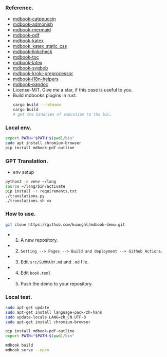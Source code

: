 ### Reference.
- [mdbook-catppuccin](https://github.com/catppuccin/mdBook.git)
- [mdbook-admonish](https://github.com/tommilligan/mdbook-admonish.git)
- [mdbook-mermaid](https://github.com/badboy/mdbook-mermaid.git)
- [mdbook-pdf](https://github.com/HollowMan6/mdbook-pdf.git)
- [mdbook-katex](https://github.com/lzanini/mdbook-katex.git)
- [mdbook_katex_static_css](https://github.com/SichangHe/mdbook_katex_static_css.git)
- [mdbook-linkcheck](https://github.com/Michael-F-Bryan/mdbook-linkcheck.git)
- [mdbook-toc](https://github.com/badboy/mdbook-toc.git)
- [mdbook-latex](https://github.com/lbeckman314/mdbook-latex.git)
- [mdbook-svgbob](https://github.com/boozook/mdbook-svgbob.git)
- [mdbook-kroki-preprocessor](https://github.com/JoelCourtney/mdbook-kroki-preprocessor.git)
- [mdbook-i18n-helpers](https://github.com/google/mdbook-i18n-helpers.git)
- [mdbook-pandoc](https://github.com/max-heller/mdbook-pandoc.git)
- License-MIT. Give me a star, if this case is useful to you.
- Build mdbooks plugins in rust.
  ```sh
  cargo build --release
  cargo build
  # get the binaries of execution to the bin.
  ```

### Local env.

```sh
export PATH="$PATH:$(pwd)/bin"
sudo apt install chromium-browser
pip install mdbook-pdf-outline
```

### GPT Translation.

- env setup

```sh
python3 -m venv ~/lang
source ~/lang/bin/activate
pip install -r requirements.txt
./translations.py
./translations.sh xx
```

### How to use.

```sh
git clone https://github.com/kuanghl/mdbook-demo.git
```
- 1. A new repository.
- 2. `Setting --> Pages --> Build and deployment --> Github Actions`.
- 3. Edit `src/SUMMARY.md` and `.md` file.
- 4. Edit `book.toml`
- 5. Push the demo to your repository.

###  Local test.

```sh
sudo apt-get update
sudo apt-get install language-pack-zh-hans
sudo update-locale LANG=zh_CN.UTF-8
sudo apt-get install chromium-browser

pip install mdbook-pdf-outline
export PATH="$PATH:$(pwd)/bin"

mdbook build
mdbook serve --open
```
